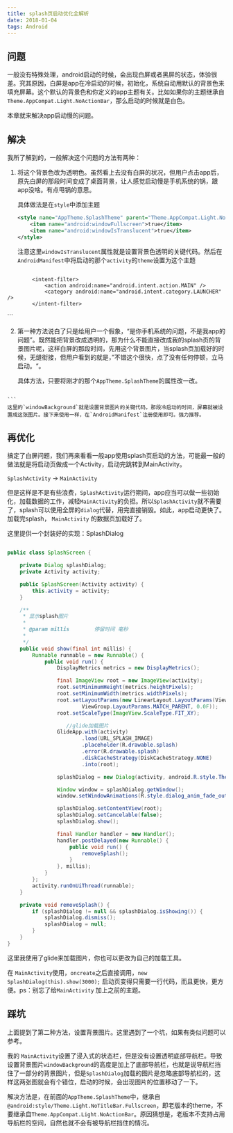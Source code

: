 ```yaml
---
title: splash页启动优化全解析
date: 2018-01-04
tags: Android
---
```


## 问题

一般没有特殊处理，android启动的时候，会出现白屏或者黑屏的状态，体验很差。究其原因，白屏是app在冷启动的时候，初始化，系统自动用默认的背景色来填充屏幕。这个默认的背景色和你定义的app主题有关。比如如果你的主题继承自`Theme.AppCompat.Light.NoActionBar`，那么启动的时候就是白色。

本章就来解决app启动慢的问题。

## 解决

我所了解到的，一般解决这个问题的方法有两种：

1. 将这个背景色改为透明色。虽然看上去没有白屏的状况，但用户点击app后，原先白屏的那段时间变成了桌面背景，让人感觉启动慢是手机系统的锅，跟app没啥。有点甩锅的意思。

	具体做法是在`style`中添加主题

	```xml
	<style name="AppTheme.SplashTheme" parent="Theme.AppCompat.Light.NoActionBar">
        <item name="android:windowFullscreen">true</item>
        <item name="android:windowIsTranslucent">true</item>
    </style>

	```

	注意这里`windowIsTranslucent`属性就是设置背景色透明的关键代码。然后在`AndroidManifest`中将启动的那个`activity`的`theme`设置为这个主题

	```xml
<activity
            android:name=".ui.base.SplashActivity_"
            android:theme="@style/AppTheme.SplashTheme">

            <intent-filter>
                <action android:name="android.intent.action.MAIN" />
                <category android:name="android.intent.category.LAUNCHER" />
            </intent-filter>
</activity>
	```

2. 第一种方法说白了只是给用户一个假象，“是你手机系统的问题，不是我app的问题”。既然能把背景改成透明的，那为什么不能直接改成我的splash页的背景图片呢，这样白屏的那段时间，先用这个背景图片，当splash页加载好的时候，无缝衔接，但用户看到的就是，”不错这个很快，点了没有任何停顿，立马启动。“。

	具体方法，只要将刚才的那个`AppTheme.SplashTheme`的属性改一改。

	```xml

	```
<style name="AppTheme.SplashTheme" parent="@android:style/Theme.Light.NoTitleBar.Fullscreen">
        <item name="android:windowBackground">@drawable/splash</item>
        <item name="android:windowFullscreen">true</item>
        <item name="android:windowIsTranslucent">true</item>
</style>
	```
	这里的`windowBackground`就是设置背景图片的关键代码，那段冷启动的时间，屏幕就被设置成这张图片。接下来使用一样，在`AndroidManifest`注册使用即可。强力推荐。

## 再优化

搞定了白屏问题，我们再来看看一般app使用splash页启动的方法，可能最一般的做法就是将启动页做成一个Activity，启动完跳转到MainActivity。

`SplashActivity` -> `MainActivity`

但是这样是不是有些浪费，`SplashActivity`运行期间，app应当可以做一些初始化，加载数据的工作，减轻`MainActivity`的负担。所以`SplashActivity`就不需要了，splash可以使用全屏的`dialog`代替，用完直接销毁。如此，app启动更快了。加载完splash， `MainActivity` 的数据页加载好了。

这里提供一个封装好的实现：SplashDialog

```java

public class SplashScreen {

    private Dialog splashDialog;
    private Activity activity;

    public SplashScreen(Activity activity) {
        this.activity = activity;
    }

    /**
     * 显示splash图片
     *
     * @param millis        停留时间 毫秒
     *
     */
    public void show(final int millis) {
        Runnable runnable = new Runnable() {
            public void run() {
                DisplayMetrics metrics = new DisplayMetrics();

                final ImageView root = new ImageView(activity);
                root.setMinimumHeight(metrics.heightPixels);
                root.setMinimumWidth(metrics.widthPixels);
                root.setLayoutParams(new LinearLayout.LayoutParams(ViewGroup.LayoutParams.MATCH_PARENT,
                        ViewGroup.LayoutParams.MATCH_PARENT, 0.0F));
                root.setScaleType(ImageView.ScaleType.FIT_XY);

				   //glide加载图片
                GlideApp.with(activity)
                        .load(URL_SPLASH_IMAGE)
                        .placeholder(R.drawable.splash)
                        .error(R.drawable.splash)
                        .diskCacheStrategy(DiskCacheStrategy.NONE)
                        .into(root);

                splashDialog = new Dialog(activity, android.R.style.Theme_NoTitleBar_Fullscreen);

                Window window = splashDialog.getWindow();
                window.setWindowAnimations(R.style.dialog_anim_fade_out);

                splashDialog.setContentView(root);
                splashDialog.setCancelable(false);
                splashDialog.show();

                final Handler handler = new Handler();
                handler.postDelayed(new Runnable() {
                    public void run() {
                        removeSplash();
                    }
                }, millis);
            }
        };
        activity.runOnUiThread(runnable);
    }

    private void removeSplash() {
        if (splashDialog != null && splashDialog.isShowing()) {
            splashDialog.dismiss();
            splashDialog = null;
        }
    }
}
```

这里我使用了glide来加载图片，你也可以更改为自己的加载工具。

在 `MainActivity`使用，`oncreate`之后直接调用，`new SplashDialog(this).show(3000);`
启动页变得只需要一行代码，而且更快，更方便。ps：别忘了给`MainActivity` 加上之前的主题。

## 踩坑

上面提到了第二种方法，设置背景图片。这里遇到了一个坑，如果有类似问题可以参考。

我的 `MainActivity`设置了浸入式的状态栏，但是没有设置透明底部导航栏。导致设置背景图片`windowBackground`的高度是加上了底部导航栏，也就是说导航栏挡住了一部分的背景图片，但是`SplashDialog`加载的图片是忽略底部导航栏的，这样这两张图就会有个错位，启动的时候，会出现图片的位置移动了一下。

解决方法是，在前面的`AppTheme.SplashTheme`中，继承自`@android:style/Theme.Light.NoTitleBar.Fullscreen`，即老版本的theme，不要继承自`Theme.AppCompat.Light.NoActionBar`。原因猜想是，老版本不支持占用导航栏的空间，自然也就不会有被导航栏挡住的情况。




​